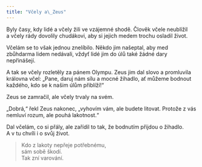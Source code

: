 ```yaml
---
title: "Včely a\_Zeus"
---
```


  

Byly časy, kdy lidé a včely žili ve vzájemné shodě. Člověk včele neublížil a včely rády dovolily chudákovi, aby si jejich medem trochu osladil život.

Včelám se to však jednou znelíbilo. Někdo jim našeptal, aby med zbůhdarma lidem nedávali, vždyť lidé jim do úlů také žádné dary nepřinášejí.

A tak se včely rozletěly za pánem Olympu. Zeus jim dal slovo a promluvila královna včel: „Pane, daruj nám sílu a mocné žihadlo, ať můžeme bodnout každého, kdo se k našim úlům přiblíží!“

Zeus se zamračil, ale včely trvaly na svém.

„Dobrá,“ řekl Zeus nakonec, „vyhovím vám, ale budete litovat. Protože z vás nemluví rozum, ale pouhá lakotnost.“

Dal včelám, co si přály, ale zařídil to tak, že bodnutím přijdou o žihadlo. A v tu chvíli i o svůj život.

> Kdo z lakoty nepřeje potřebnému,  
> sám sobě škodí.  
> Tak zní varování.
